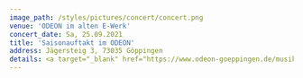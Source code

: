 ```yaml
---
image_path: /styles/pictures/concert/concert.png
venue: 'ODEON im alten E-Werk'
concert_date: Sa, 25.09.2021
title: 'Saisonauftakt im ODEON'
address: Jägersteig 3, 73035 Göppingen
details: <a target="_blank" href="https://www.odeon-goeppingen.de/musik/">Weitere Informationen und Tickets hier!</a>
---
```


